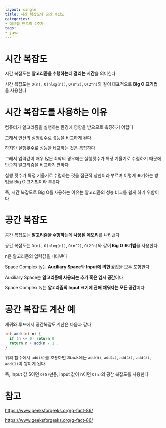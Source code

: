 ```yaml
---
layout: single
title: 시간 복잡도와 공간 복잡도
categories:
- 에프랩 멘토링 2주차
tags:
- java
---
```




# 시간 복잡도

시간 복잡도는 **알고리즘을 수행하는데 걸리는 시간**을 의미한다

시간 복잡도는 `O(n)`,` O(nlog(n))`, `O(n^2)`, `O(2^n)`와 같이 대표적으로  **Big O 표기법**을 사용한다

# 시간 복잡도를 사용하는 이유

컴퓨터가 알고리즘을 실행하는 환경에 영향을 받으므로 측정하기 어렵다

그래서 연산의 실행횟수로 성능을 비교하게 된다

하지만 실행횟수로 성능을 비교하는 것은 복잡하다

그래서 입력값이 매우 많은 최악의 경우에는 실행횟수가 특정 기울기로 수렴하기 때문에 단순히 알고리즘을 비교하기 편하다

실행 횟수가 특정 기울기로 수렴하는 것을 점근적 상한이라 부르며 이렇게 표기하는 방법을 Big O 표기법이라 부른다

즉, 시간 복잡도로 Big O를 사용하는 이유는 알고리즘의 성능 비교를 쉽게 하기 위함이다



# 공간 복잡도

공간 복잡도는 **알고리즘을 수행하는데 사용된 메모리**를 나타낸다

공간 복잡도는 `O(n)`,` O(nlog(n))`, `O(n^2)`, `O(2^n)`와 같이 **Big O 표기법**을 사용한다

n은 알고리즘의 입력값을 나타낸다



Space Complexity는 **Auxiliary Space**와 **Input에 의한 공간**을 모두 포함한다

Auxiliary Space는 **알고리즘에 사용되는 추가 혹은 임시 공간**이다

Space Complexity는 **알고리즘의 Input 크기에 관해 채워지는 모든 공간**이다



# 공간 복잡도 계산 예

재귀와 루프에서 공간복잡도 계산은 다음과 같다

```java
int add(int n) {
  if (n <= 0) return 0;
  return n + add(n - 1);
}
```

위의 함수에서 `add(5)`를 호출하면 Stack에는 `add(5)`, `add(4)`, `add(3)`,` add(2)`, `add(1)`이 쌓이게 된다. 

즉, Input 값 5이면 `O(5)`만큼, Input 값이 n이면 `O(n)`의 공간 복잡도를 사용한다





# 참고 

https://www.geeksforgeeks.org/g-fact-86/

https://www.geeksforgeeks.org/g-fact-86/